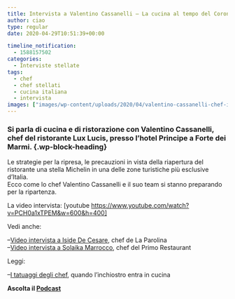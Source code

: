 ```yaml
---
title: Intervista a Valentino Cassanelli – La cucina al tempo del Coronavirus
author: ciao
type: regular
date: 2020-04-29T10:51:39+00:00

timeline_notification:
  - 1588157502
categories:
  - Interviste stellate
tags:
  - chef
  - chef stellati
  - cucina italiana
  - intervista
images: ["images/wp-content/uploads/2020/04/valentino-cassanelli-chef-intervista-ale-pepe.webp"]
---
```

### Si parla di cucina e di ristorazione con Valentino Cassanelli, chef del ristorante Lux Lucis, presso l&#8217;hotel Principe a Forte dei Marmi. {.wp-block-heading}

Le strategie per la ripresa, le precauzioni in vista della riapertura del ristorante una stella Michelin in una delle zone turistiche più esclusive d&#8217;Italia.  
Ecco come lo chef Valentino Cassanelli e il suo team si stanno preparando per la ripartenza.

La video intervista: [youtube https://www.youtube.com/watch?v=PCH0a1xTPEM&w=600&h=400] 

Vedi anche:

&#8211;<a rel="noreferrer noopener" href="https://aleepepe.com/2020/04/19/intervista-iside-de-cesare/" target="_blank">Video intervista a Iside De Cesare</a>, chef de La Parolina  
&#8211;<a rel="noreferrer noopener" href="https://aleepepe.com/2020/04/11/intervista-solaika-marrocco/" target="_blank">Video intervista a Solaika Marrocco</a>, chef del Primo Restaurant 

Leggi:

&#8211;<a rel="noreferrer noopener" href="https://aleepepe.com/2020/04/22/tatuaggi-degli-chef/" target="_blank">I tatuaggi degli chef</a>, quando l&#8217;inchiostro entra in cucina

<p class="has-text-align-center">
  <strong>Ascolta il <a rel="noreferrer noopener" href="https://apple.co/352xcOm" target="_blank">Podcast</a></strong>
</p>
